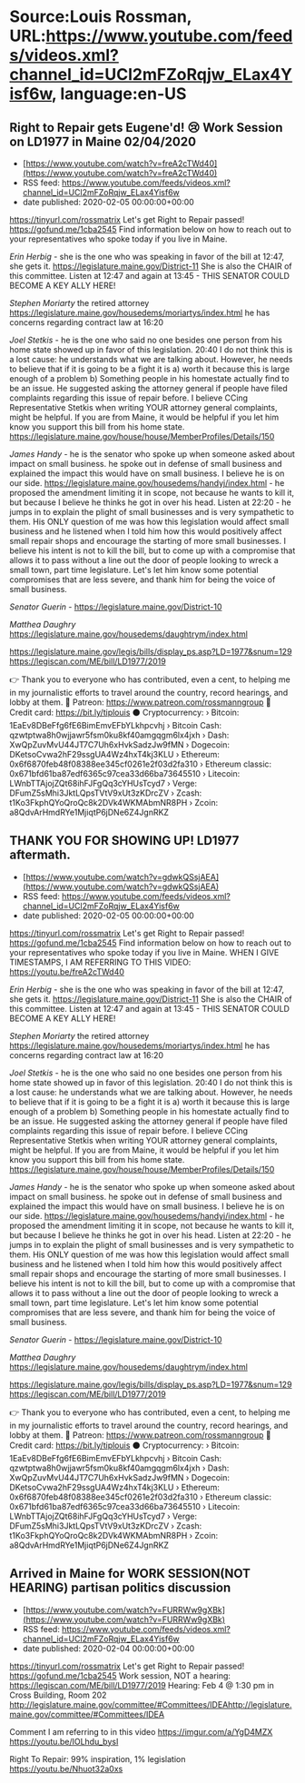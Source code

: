 # Source:Louis Rossman, URL:https://www.youtube.com/feeds/videos.xml?channel_id=UCl2mFZoRqjw_ELax4Yisf6w, language:en-US

## Right to Repair gets Eugene'd! 😢 Work Session on LD1977 in Maine 02/04/2020
 - [https://www.youtube.com/watch?v=freA2cTWd40](https://www.youtube.com/watch?v=freA2cTWd40)
 - RSS feed: https://www.youtube.com/feeds/videos.xml?channel_id=UCl2mFZoRqjw_ELax4Yisf6w
 - date published: 2020-02-05 00:00:00+00:00

https://tinyurl.com/rossmatrix
Let's get Right to Repair passed! https://gofund.me/1cba2545
Find information below on how to reach out to your representatives who spoke today if you live in Maine. 

*Erin Herbig* - she is the one who was speaking in favor of the bill at 12:47, she gets it. https://legislature.maine.gov/District-11 She is also the CHAIR of this committee. Listen at 12:47 and again at 13:45 -  THIS SENATOR COULD BECOME A KEY ALLY HERE!

*Stephen Moriarty*  the retired attorney https://legislature.maine.gov/housedems/moriartys/index.html he has concerns regarding contract law at 16:20

*Joel Stetkis* - he is the one who said no one besides one person from his home state showed up in favor of this legislation. 20:40 I do not think this is a lost cause: he understands what we are talking about. However, he needs to believe that if it is going to be a fight it is 
a) worth it because this is large enough of a problem
b) Something people in his homestate actually find to be an issue. 
He suggested asking the attorney general if people have filed complaints regarding this issue of repair before. I believe CCing Representative Stetkis when writing YOUR attorney general complaints, might be helpful. If you are from Maine, it would be helpful if you let him know you support this bill from his home state. https://legislature.maine.gov/house/house/MemberProfiles/Details/150

*James Handy*  - he is the senator who spoke up when someone asked about impact on small business. he spoke out in defense of small business and explained the impact this would have on small business. I believe he is on our side. https://legislature.maine.gov/housedems/handyj/index.html - he proposed the amendment limiting it in scope, not because he wants to kill it, but because I believe he thinks he got in over his head. Listen at 22:20 - he jumps in to explain the plight of small businesses and is very sympathetic to them. His ONLY question of me was how this legislation would affect small business and he listened when I told him how this would positively affect small repair shops and encourage the starting of more small businesses. I believe his intent is not to kill the bill, but to come up with a compromise that allows it to pass without a line out the door of people looking to wreck a small town, part time legislature. Let's let him know some potential compromises that are less severe, and thank him for being the voice of small business. 

*Senator Guerin* - https://legislature.maine.gov/District-10

*Matthea Daughry* https://legislature.maine.gov/housedems/daughtrym/index.html

https://legislature.maine.gov/legis/bills/display_ps.asp?LD=1977&snum=129 
https://legiscan.com/ME/bill/LD1977/2019

👉 Thank you to everyone who has contributed, even a cent, to helping me in my journalistic efforts to travel around the country, record hearings, and lobby at them. 
🔵 Patreon: https://www.patreon.com/rossmanngroup
🔴 Credit card: https://bit.ly/tiplouis
⚫ Cryptocurrency:
› Bitcoin: 1EaEv8DBeFfg6fE6BimEmvEFbYLkhpcvhj
› Bitcoin Cash: qzwtptwa8h0wjjawr5fsm0ku8kf40amgqgm6lx4jxh
› Dash: XwQpZuvMvU44JT7C7Uh6xHvkSadzJw9fMN
› Dogecoin: DKetsoCvwa2hF29ssgUA4Wz4hxT4kj3KLU
› Ethereum: 0x6f6870feb48f08388ee345cf0261e2f03d2fa310
› Ethereum classic: 0x671bfd61ba87edf6365c97cea33d66ba73645510
› Litecoin: LWnbTTAjojZQt68ihFJFgQq3cYHUsTcyd7
› Verge: DFumZ5sMhi3JktLQpsTVtV9xUt3zKDrcZV
› Zcash: t1Ko3FkphQYoQroQc8k2DVk4WKMAbmNR8PH
› Zcoin: a8QdvArHmdRYe1MjiqtP6jDNe6Z4JgnRKZ

## THANK YOU FOR SHOWING UP! LD1977 aftermath.
 - [https://www.youtube.com/watch?v=gdwkQSsjAEA](https://www.youtube.com/watch?v=gdwkQSsjAEA)
 - RSS feed: https://www.youtube.com/feeds/videos.xml?channel_id=UCl2mFZoRqjw_ELax4Yisf6w
 - date published: 2020-02-05 00:00:00+00:00

https://tinyurl.com/rossmatrix
Let's get Right to Repair passed! https://gofund.me/1cba2545
Find information below on how to reach out to your representatives who spoke today if you live in Maine. WHEN I GIVE TIMESTAMPS, I AM REFERRING TO THIS VIDEO: https://youtu.be/freA2cTWd40

*Erin Herbig* - she is the one who was speaking in favor of the bill at 12:47, she gets it. https://legislature.maine.gov/District-11 She is also the CHAIR of this committee. Listen at 12:47 and again at 13:45 -  THIS SENATOR COULD BECOME A KEY ALLY HERE!

*Stephen Moriarty*  the retired attorney https://legislature.maine.gov/housedems/moriartys/index.html he has concerns regarding contract law at 16:20

*Joel Stetkis* - he is the one who said no one besides one person from his home state showed up in favor of this legislation. 20:40 I do not think this is a lost cause: he understands what we are talking about. However, he needs to believe that if it is going to be a fight it is 
a) worth it because this is large enough of a problem
b) Something people in his homestate actually find to be an issue. 
He suggested asking the attorney general if people have filed complaints regarding this issue of repair before. I believe CCing Representative Stetkis when writing YOUR attorney general complaints, might be helpful. If you are from Maine, it would be helpful if you let him know you support this bill from his home state. https://legislature.maine.gov/house/house/MemberProfiles/Details/150

*James Handy*  - he is the senator who spoke up when someone asked about impact on small business. he spoke out in defense of small business and explained the impact this would have on small business. I believe he is on our side. https://legislature.maine.gov/housedems/handyj/index.html - he proposed the amendment limiting it in scope, not because he wants to kill it, but because I believe he thinks he got in over his head. Listen at 22:20 - he jumps in to explain the plight of small businesses and is very sympathetic to them. His ONLY question of me was how this legislation would affect small business and he listened when I told him how this would positively affect small repair shops and encourage the starting of more small businesses. I believe his intent is not to kill the bill, but to come up with a compromise that allows it to pass without a line out the door of people looking to wreck a small town, part time legislature. Let's let him know some potential compromises that are less severe, and thank him for being the voice of small business. 

*Senator Guerin* - https://legislature.maine.gov/District-10

*Matthea Daughry* https://legislature.maine.gov/housedems/daughtrym/index.html

https://legislature.maine.gov/legis/bills/display_ps.asp?LD=1977&snum=129 
https://legiscan.com/ME/bill/LD1977/2019


👉 Thank you to everyone who has contributed, even a cent, to helping me in my journalistic efforts to travel around the country, record hearings, and lobby at them. 
🔵 Patreon: https://www.patreon.com/rossmanngroup
🔴 Credit card: https://bit.ly/tiplouis
⚫ Cryptocurrency:
› Bitcoin: 1EaEv8DBeFfg6fE6BimEmvEFbYLkhpcvhj
› Bitcoin Cash: qzwtptwa8h0wjjawr5fsm0ku8kf40amgqgm6lx4jxh
› Dash: XwQpZuvMvU44JT7C7Uh6xHvkSadzJw9fMN
› Dogecoin: DKetsoCvwa2hF29ssgUA4Wz4hxT4kj3KLU
› Ethereum: 0x6f6870feb48f08388ee345cf0261e2f03d2fa310
› Ethereum classic: 0x671bfd61ba87edf6365c97cea33d66ba73645510
› Litecoin: LWnbTTAjojZQt68ihFJFgQq3cYHUsTcyd7
› Verge: DFumZ5sMhi3JktLQpsTVtV9xUt3zKDrcZV
› Zcash: t1Ko3FkphQYoQroQc8k2DVk4WKMAbmNR8PH
› Zcoin: a8QdvArHmdRYe1MjiqtP6jDNe6Z4JgnRKZ

## Arrived in Maine for WORK SESSION(NOT HEARING) partisan politics discussion
 - [https://www.youtube.com/watch?v=FURRWw9gXBk](https://www.youtube.com/watch?v=FURRWw9gXBk)
 - RSS feed: https://www.youtube.com/feeds/videos.xml?channel_id=UCl2mFZoRqjw_ELax4Yisf6w
 - date published: 2020-02-04 00:00:00+00:00

https://tinyurl.com/rossmatrix
Let's get Right to Repair passed! https://gofund.me/1cba2545
Work session, NOT a hearing: https://legiscan.com/ME/bill/LD1977/2019
Hearing: Feb 4 @ 1:30 pm in Cross Building, Room 202 http://legislature.maine.gov/committee/#Committees/IDEAhttp://legislature.maine.gov/committee/#Committees/IDEA

Comment I am referring to in this video https://imgur.com/a/YgD4MZX  https://youtu.be/IOLhdu_bysI

Right To Repair: 99% inspiration, 1% legislation https://youtu.be/Nhuot32a0xs

